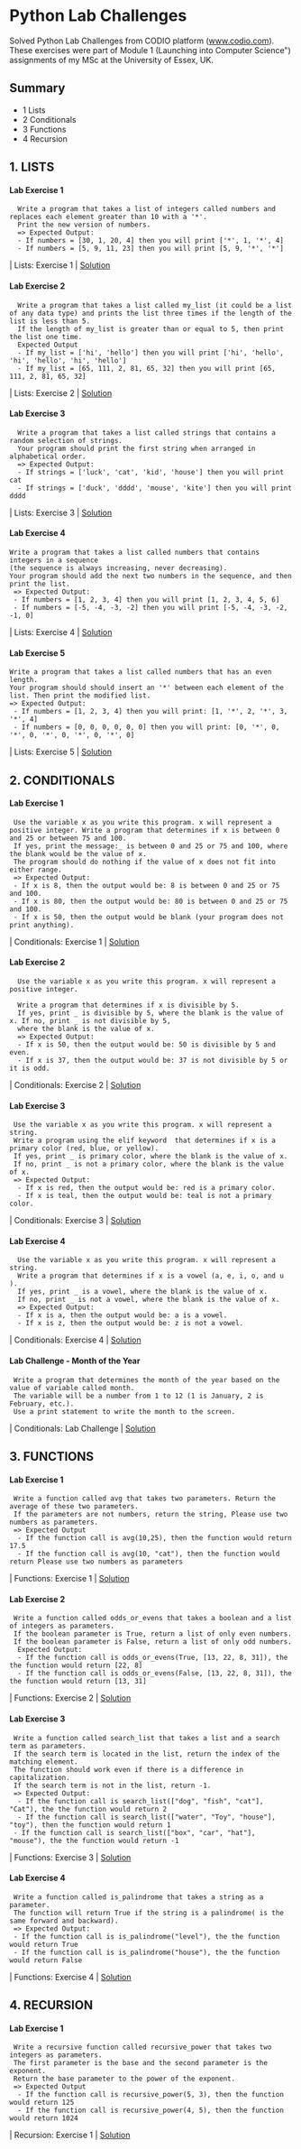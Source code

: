 # Python Lab Challenges
 
Solved Python Lab Challenges from CODIO platform (www.codio.com). These exercises were part of Module 1 (Launching into Computer Science") assignments of my MSc at the University of Essex, UK. 
  
 
## Summary 
* 1 Lists
* 2 Conditionals
* 3 Functions
* 4 Recursion


## 1. LISTS 

#### Lab Exercise 1

```
  Write a program that takes a list of integers called numbers and replaces each element greater than 10 with a '*'.
  Print the new version of numbers.
  => Expected Output:
  - If numbers = [30, 1, 20, 4] then you will print ['*', 1, '*', 4]
  - If numbers = [5, 9, 11, 23] then you will print [5, 9, '*', '*']
```
 | Lists: Exercise 1 | [Solution](https://github.com/alicevillar/Python_Lab_Challenges/blob/main/lists/lists_exercise1.py)   
 
#### Lab Exercise 2

```
  Write a program that takes a list called my_list (it could be a list of any data type) and prints the list three times if the length of the list is less than 5. 
  If the length of my_list is greater than or equal to 5, then print the list one time.
  Expected Output
  - If my_list = ['hi', 'hello'] then you will print ['hi', 'hello', 'hi', 'hello', 'hi', 'hello']
  - If my_list = [65, 111, 2, 81, 65, 32] then you will print [65, 111, 2, 81, 65, 32]
```
 | Lists: Exercise 2 | [Solution](https://github.com/alicevillar/Python_Lab_Challenges/blob/main/lists/lists_exercise2.py)   

#### Lab Exercise 3 
 
 ```
   Write a program that takes a list called strings that contains a random selection of strings.
   Your program should print the first string when arranged in alphabetical order.
   => Expected Output:
   - If strings = ['luck', 'cat', 'kid', 'house'] then you will print cat
   - If strings = ['duck', 'dddd', 'mouse', 'kite'] then you will print dddd
```
 | Lists: Exercise 3 | [Solution](https://github.com/alicevillar/Python_Lab_Challenges/blob/main/lists/lists_exercise3.py)   
 
 #### Lab Exercise 4 
 
 ```
 Write a program that takes a list called numbers that contains integers in a sequence
 (the sequence is always increasing, never decreasing).
 Your program should add the next two numbers in the sequence, and then print the list.
  => Expected Output:
  - If numbers = [1, 2, 3, 4] then you will print [1, 2, 3, 4, 5, 6]
  - If numbers = [-5, -4, -3, -2] then you will print [-5, -4, -3, -2, -1, 0]
```
  | Lists: Exercise 4 | [Solution](https://github.com/alicevillar/Python_Lab_Challenges/blob/main/lists/lists_exercise4.py)   

 #### Lab Exercise 5 
 
 ```
 Write a program that takes a list called numbers that has an even length.
 Your program should should insert an '*' between each element of the list. Then print the modified list.
 => Expected Output:
  - If numbers = [1, 2, 3, 4] then you will print: [1, '*', 2, '*', 3, '*', 4]
  - If numbers = [0, 0, 0, 0, 0, 0] then you will print: [0, '*', 0, '*', 0, '*', 0, '*', 0, '*', 0]
```
 | Lists: Exercise 5 | [Solution](https://github.com/alicevillar/Python_Lab_Challenges/blob/main/lists/lists_exercise5.py)   


## 2. CONDITIONALS 

#### Lab Exercise 1
 ```
  Use the variable x as you write this program. x will represent a positive integer. Write a program that determines if x is between 0 and 25 or between 75 and 100.
  If yes, print the message:_ is between 0 and 25 or 75 and 100, where the blank would be the value of x.
  The program should do nothing if the value of x does not fit into either range.
  => Expected Output:
  - If x is 8, then the output would be: 8 is between 0 and 25 or 75 and 100.
  - If x is 80, then the output would be: 80 is between 0 and 25 or 75 and 100.
  - If x is 50, then the output would be blank (your program does not print anything).
```
 | Conditionals: Exercise 1 | [Solution](https://github.com/alicevillar/Python_Lab_Challenges/blob/main/conditionals/conditionals_exercise1.py)   

 #### Lab Exercise 2
 ```
   Use the variable x as you write this program. x will represent a positive integer.
 
   Write a program that determines if x is divisible by 5.
   If yes, print _ is divisible by 5, where the blank is the value of x. If no, print _ is not divisible by 5,
   where the blank is the value of x.
   => Expected Output:
   - If x is 50, then the output would be: 50 is divisible by 5 and even.
   - If x is 37, then the output would be: 37 is not divisible by 5 or it is odd.
```
 | Conditionals: Exercise 2 | [Solution](https://github.com/alicevillar/Python_Lab_Challenges/blob/main/conditionals/conditionals_exercise2.py)   

 #### Lab Exercise 3

 ```
  Use the variable x as you write this program. x will represent a string.
  Write a program using the elif keyword  that determines if x is a primary color (red, blue, or yellow).
  If yes, print _ is primary color, where the blank is the value of x.
  If no, print _ is not a primary color, where the blank is the value of x.
  => Expected Output:
   - If x is red, then the output would be: red is a primary color.
   - If x is teal, then the output would be: teal is not a primary color.
```
 | Conditionals: Exercise 3 | [Solution](https://github.com/alicevillar/Python_Lab_Challenges/blob/main/conditionals/conditionals_exercise3.py)   
 
  #### Lab Exercise 4

 ```
   Use the variable x as you write this program. x will represent a string.
   Write a program that determines if x is a vowel (a, e, i, o, and u ).
   If yes, print _ is a vowel, where the blank is the value of x.
   If no, print _ is not a vowel, where the blank is the value of x.
   => Expected Output:
   - If x is a, then the output would be: a is a vowel.
   - If x is z, then the output would be: z is not a vowel.
```
  | Conditionals: Exercise 4 | [Solution](https://github.com/alicevillar/Python_Lab_Challenges/blob/main/conditionals/conditionals_exercise4.py)   

  #### Lab Challenge - Month of the Year

 ```
  Write a program that determines the month of the year based on the value of variable called month.
  The variable will be a number from 1 to 12 (1 is January, 2 is February, etc.).
  Use a print statement to write the month to the screen.
```
  | Conditionals: Lab Challenge | [Solution](https://github.com/alicevillar/Python_Lab_Challenges/blob/main/conditionals/conditionals_lab_challenge.py)   


## 3. FUNCTIONS 

#### Lab Exercise 1

 ```
  Write a function called avg that takes two parameters. Return the average of these two parameters.
  If the parameters are not numbers, return the string, Please use two numbers as parameters.
  => Expected Output
   - If the function call is avg(10,25), then the function would return 17.5
   - If the function call is avg(10, "cat"), then the function would return Please use two numbers as parameters
```
  | Functions: Exercise 1 | [Solution](https://github.com/alicevillar/Python_Lab_Challenges/blob/main/functions/functions_exercise1.py)   

#### Lab Exercise 2

 ```
  Write a function called odds_or_evens that takes a boolean and a list of integers as parameters.
  If the boolean parameter is True, return a list of only even numbers.
  If the boolean parameter is False, return a list of only odd numbers.
   Expected Output:
   - If the function call is odds_or_evens(True, [13, 22, 8, 31]), the the function would return [22, 8]
   - If the function call is odds_or_evens(False, [13, 22, 8, 31]), the the function would return [13, 31]
```
   | Functions: Exercise 2 | [Solution](https://github.com/alicevillar/Python_Lab_Challenges/blob/main/functions/functions_exercise2.py)   

#### Lab Exercise 3

 ```
  Write a function called search_list that takes a list and a search term as parameters.
  If the search term is located in the list, return the index of the matching element.
  The function should work even if there is a difference in capitalization.
  If the search term is not in the list, return -1.
  => Expected Output:
   - If the function call is search_list(["dog", "fish", "cat"], "Cat"), the the function would return 2
   - If the function call is search_list(["water", "Toy", "house"], "toy"), then the function would return 1
  - If the function call is search_list(["box", "car", "hat"], "mouse"), the the function would return -1
```
  | Functions: Exercise 3 | [Solution](https://github.com/alicevillar/Python_Lab_Challenges/blob/main/functions/functions_exercise3.py)   

#### Lab Exercise 4

 ```
  Write a function called is_palindrome that takes a string as a parameter.
  The function will return True if the string is a palindrome( is the same forward and backward).
  => Expected Output:
  - If the function call is is_palindrome("level"), the the function would return True
  - If the function call is is_palindrome("house"), the the function would return False
```
  | Functions: Exercise 4 | [Solution](https://github.com/alicevillar/Python_Lab_Challenges/blob/main/functions/functions_exercise4.py)   

## 4. RECURSION 

#### Lab Exercise 1

 ```
  Write a recursive function called recursive_power that takes two integers as parameters.
  The first parameter is the base and the second parameter is the exponent.
  Return the base parameter to the power of the exponent.
  => Expected Output
   - If the function call is recursive_power(5, 3), then the function would return 125
   - If the function call is recursive_power(4, 5), then the function would return 1024
```
  | Recursion: Exercise 1 | [Solution](https://github.com/alicevillar/Python_Lab_Challenges/blob/main/recursion/recursion_exercise1.py)   

